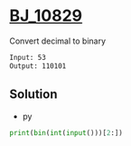 # [BJ_10829](https://acmicpc.net/problem/10829)

Convert decimal to binary

```txt
Input: 53
Output: 110101
```

## Solution

* py

```py
print(bin(int(input()))[2:])
```
